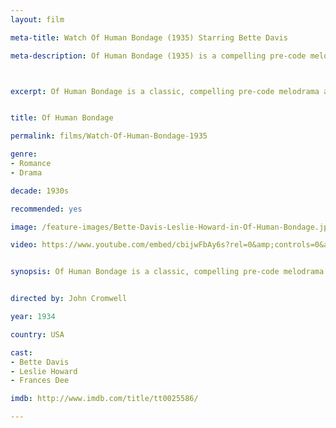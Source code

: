 ```yaml
---
layout: film

meta-title: Watch Of Human Bondage (1935) Starring Bette Davis

meta-description: Of Human Bondage (1935) is a compelling pre-code melodrama about love and obsession. Widely considered as the movie that made Bette Davis a star.



excerpt: Of Human Bondage is a classic, compelling pre-code melodrama about love and obsession, directed by John Cromwell. A young man is attracted to an unfeeling waitress who may eventually destroy them both. Bette Davis larger than life persona makes this film widely considered as the movie that made her a star.


title: Of Human Bondage

permalink: films/Watch-Of-Human-Bondage-1935

genre:
- Romance
- Drama

decade: 1930s

recommended: yes

image: /feature-images/Bette-Davis-Leslie-Howard-in-Of-Human-Bondage.jpg

video: https://www.youtube.com/embed/cbijwFbAy6s?rel=0&amp;controls=0&amp;showinfo=0


synopsis: Of Human Bondage is a classic, compelling pre-code melodrama about love and obsession, directed by John Cromwell. A young man is attracted to an unfeeling waitress who may eventually destroy them both. Bette Davis larger than life persona makes this film widely considered as the movie that made her a star.


directed by: John Cromwell

year: 1934

country: USA

cast:
- Bette Davis
- Leslie Howard
- Frances Dee

imdb: http://www.imdb.com/title/tt0025586/

---
```


